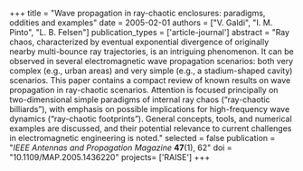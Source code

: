 +++
title = "Wave propagation in ray-chaotic enclosures: paradigms, oddities and examples"
date = 2005-02-01
authors = ["V. Galdi", "I. M. Pinto", "L. B. Felsen"]
publication_types = ['article-journal']
abstract = "Ray chaos, characterized by eventual exponential divergence of originally nearby multi-bounce ray trajectories, is an intriguing phenomenon. It can be observed in several electromagnetic wave propagation scenarios: both very complex (e.g., urban areas) and very simple (e.g., a stadium-shaped cavity) scenarios. This paper contains a compact review of known results on wave propagation in ray-chaotic scenarios. Attention is focused principally on two-dimensional simple paradigms of internal ray chaos (“ray-chaotic billiards”), with emphasis on possible implications for high-frequency wave dynamics (“ray-chaotic footprints”). General concepts, tools, and numerical examples are discussed, and their potential relevance to current challenges in electromagnetic engineering is noted."
selected = false
publication = "*IEEE Antennas and Propagation Magazine* **47**(1), 62"
doi = "10.1109/MAP.2005.1436220"
projects= ['RAISE']
+++
